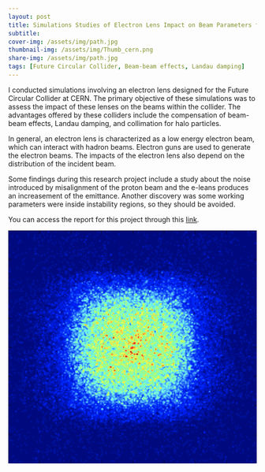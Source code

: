 ```yaml
---
layout: post
title: Simulations Studies of Electron Lens Impact on Beam Parameters for Future Circular Colliders
subtitle: 
cover-img: /assets/img/path.jpg
thumbnail-img: /assets/img/Thumb_cern.png
share-img: /assets/img/path.jpg
tags: [Future Circular Collider, Beam-beam effects, Landau damping]
---
```


I conducted simulations involving an electron lens designed for the Future Circular Collider at CERN. The primary objective of these simulations was to assess the impact of these lenses on the beams within the collider. The advantages offered by these colliders include the compensation of beam-beam effects, Landau damping, and collimation for halo particles. 


In general, an electron lens is characterized as a low energy electron beam, which can interact with hadron beams. Electron guns are used to generate the electron beams. The impacts of the electron lens also depend on the distribution of the incident beam.

Some findings during this research project include a study about the noise introduced by misalignment of the proton beam and the e-leans produces an increasement of the emittance. Another discovery was some working parameters were inside instability regions, so they should be avoided.


You can access the report for this project through this [link](https://cds.cern.ch/record/2635161?ln=es).

![](/assets/img/BEAM.png)
